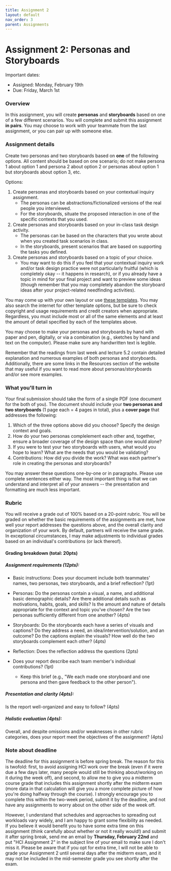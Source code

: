 ```yaml
---
title: Assignment 2
layout: default
nav_order: 3
parent: Assignments
---
```

# Assignment 2: Personas and Storyboards

Important dates:
- Assigned: Monday, February 19th
- Due: Friday, March 1st

### Overview

In this assignment, you will create **personas** and **storyboards** based on one of a few different scenarios. You will complete and submit this assignment **in pairs**. You may choose to work with your teammate from the last assignment, or you can pair up with someone else.  

### Assignment details

Create two personas and two storyboards based on **one** of the following options. All content should be based on one scenario; do not make persona 1 about option 1 and persona 2 about option 2 or personas about option 1 but storyboards about option 3, etc.

Options: 

1. Create personas and storyboards based on your contextual inquiry assignment. 
    - The personas can be abstractions/fictionalized versions of the real people you interviewed. 
    - For the storyboards, situate the proposed interaction in one of the specific contexts that you used.
2.  Create personas and storyboards based on your in-class task design activity.
    - The personas can be based on the characters that you wrote about when you created task scenarios in class.
    - In the storyboards, present scenarios that are based on supporting the tasks you defined.
3.  Create personas and storyboards based on a topic of your choice. 
    - You may want to do this if you feel that your contextual inquiry work and/or task design practice were not particularly fruitful (which is completely okay -- it happens in research), or if you already have a topic in mind for your final project and want to preview some ideas (though remember that you may completely abandon the storyboard ideas after your project-related needfinding activities).

You may come up with your own layout or use [these templates](https://docs.google.com/presentation/d/1YsXSULBLzeh2ww_idL7wHFxjpDKUQ8HYi_y76tD87mc/edit#slide=id.g2ba4de449d0_0_27). You may also search the internet for other template options, but be sure to check copyright and usage requirements and credit creators when appropriate. Regardless, you must include most or all of the same elements and at least the amount of detail specified by each of the templates above. 

You may choose to make your personas and storyboards by hand with paper and pen, digitally, or via a combination (e.g., sketches by hand and text on the computer). Please make sure any handwritten text is legible. 

Remember that the readings from last week and lecture 5.2 contain detailed explanation and numerous examples of both personas and storyboards. Additionally, there are some links in the Resources section of the website that may useful if you want to read more about personas/storyboards and/or see more examples. 

### What you'll turn in

Your final submission should take the form of a single PDF (one document for the both of you). The document should include your **two personas and two storyboards** (1 page each = 4 pages in total), plus a **cover page** that addresses the following:

1. Which of the three options above did you choose? Specify the design context and goals. 
2. How do your two personas complelement each other and, together, ensure a broader coverage of the design space than one would alone?
3. If you were to test your two storyboards with users, what would you hope to learn? What are the needs that you would be validating? 
4. Contributions: How did you divide the work? What was each partner's role in creating the personas and storyboards?

You may answer these questions one-by-one or in paragraphs. Please use complete sentences either way. The most important thing is that we can understand and interpret all of your answers -- the presentation and formatting are much less important. 

### Rubric

You will receive a grade out of 100% based on a 20-point rubric. You will be graded on whether the basic requirements of the assignments are met, how well your report addresses the questions above, and the overall clarity and organization of your work. By default, partners will receive the same grade. In exceptional circumstances, I may make adjustments to individual grades based on an individual's contributions (or lack thereof).

#### Grading breakdown (total: 20pts)

##### Assignment requirements (12pts):

- Basic instructions: Does your document include both teammates' names, two personas, two storyboards, and a brief reflection? (1pt)

- Personas: Do the personas contain a visual, a name, and additional basic demographic details? Are there additional details such as motivations, habits, goals, and skills? Is the amount and nature of details appropriate for the context and topic you've chosen? Are the two personas sufficiently different from one another? (4pts)

- Storyboards: Do the storyboards each have a series of visuals and captions? Do they address a need, an idea/intervention/solution, and an outcome? Do the captions explain the visuals? How well do the two storyboards complement each other? (4pts) 

- Reflection: Does the reflection address the questions  (2pts)

- Does your report describe each team member's individual contributions? (1pt)
    - Keep this brief (e.g., "We each made one storyboard and one persona and then gave feedback to the other person").

##### Presentation and clarity (4pts):

Is the report well-organized and easy to follow? (4pts)

##### Holistic evaluation (4pts): 

Overall, and despite omissions and/or weaknesses in other rubric categories, does your report meet the objectives of the assignment? (4pts)

### Note about deadline

The deadline for this assignment is before spring break. The reason for this is twofold: first, to avoid assigning HCI work over the break (even if it were due a few days later, many people would still be thinking about/working on it during the week off), and second, to allow me to give you a midterm course grade that includes this assignment shortly after the midterm exam (more data in that calculation will give you a more complete picture of how you're doing halfway through the course). I strongly encourage you to complete this within the two-week period, submit it by the deadline, and not have any assignments to worry about on the other side of the week off. 

However, I understand that schedules and approaches to spreading out workloads vary widely, and I am happy to grant some flexibility as needed. If you believe it would benefit you to have some extra time on this assignment (think carefully about whether or not it really would!) and submit it after spring break, send me an email by **Thursday, February 22nd** and put "HCI Assignment 2" in the subject line of your email to make sure I don't miss it. Please be aware that if you opt for extra time, I will not be able to grade your Assignment 2 until several days after the midterm exam, and it may not be included in the mid-semester grade you see shortly after the exam. 
